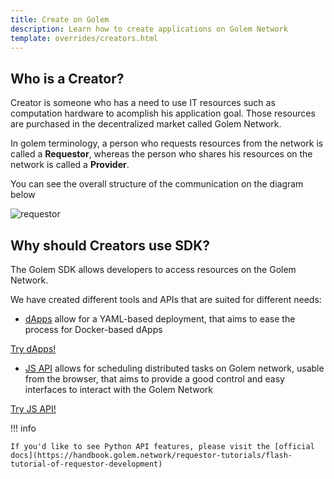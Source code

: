 ```yaml
---
title: Create on Golem
description: Learn how to create applications on Golem Network
template: overrides/creators.html
---
```


## Who is a Creator?

Creator is someone who has a need to use IT resources such as computation hardware to acomplish his application goal.
Those resources are purchased in the decentralized market called Golem Network.

In golem terminology, a person who requests resources from the network is called a **Requestor**, whereas the
person who shares his resources on the network is called a **Provider**.

You can see the overall structure of the communication on the diagram below

![requestor](/assets/requestor.png)

## Why should Creators use SDK?

The Golem SDK allows developers to access resources on the Golem Network. 

We have created different tools and APIs that are suited for different needs:

- [dApps](dapps/index.md) allow for a YAML-based deployment, that aims to ease the process for Docker-based dApps

<div class="centered">
<a href="/creators/dapps/" class="md-button md-button--primary">Try dApps!</a>
</div>

- [JS API](javascript/index.md) allows for scheduling distributed tasks on Golem network, usable from the browser, that aims to provide a good control and easy interfaces to interact with the Golem Network

<div class="centered">
<a href="/creators/javascript/" class="md-button md-button--primary">Try JS API!</a>
</div>

!!! info

    If you'd like to see Python API features, please visit the [official docs](https://handbook.golem.network/requestor-tutorials/flash-tutorial-of-requestor-development)
